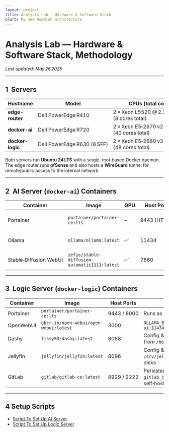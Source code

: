 ```yaml
---
layout: project
title: Analysis Lab — Hardware & Software Stack
blurb: My new homelab architecture
---
```


# Analysis Lab — Hardware & Software Stack, Methodology

*Last updated: May 26 2025*

---

## 1  Servers

| Hostname         | Model                       | CPUs (total cores)                             | Memory          | GPUs                       | PSUs      |
| ---------------- | --------------------------- | ---------------------------------------------- | --------------- | -------------------------- | --------- |
| **edge-router**  | Dell PowerEdge R410         | 2 × Xeon L5520 @ 2.26 GHz (8 cores total)      | 16 GB DDR3 ECC  | –                          | 2 × 500 W |
| **docker-ai**    | Dell PowerEdge R720         | 2 × Xeon E5‑2670 v2 @ 2.5 GHz (40 cores total) | 256 GB DDR3 ECC | 2 × NVIDIA Tesla P40 24 GB | 2 × 750 W |
| **docker-logic** | Dell PowerEdge R630 (8 SFF) | 2 × Xeon E5‑2680 v3 @ 2.4 GHz (48 cores total) | 128 GB DDR4 ECC | –                          | 2 × 750 W |

Both servers run **Ubuntu 24 LTS** with a single, root‑based Docker daemon. The edge router runs **pfSense** and also hosts a **WireGuard** tunnel for remote/public access to the internal network.

---

## 2  AI Server (`docker-ai`) Containers

| Container              | Image                                         | GPU | Host Ports   | Notes                                                  |
| ---------------------- | --------------------------------------------- | --- | ------------ | ------------------------------------------------------ |
| Portainer              | `portainer/portainer-ce:lts`                  | –   | 9443 (HTTPS) | Runs as root (`-u 0:0`) to avoid cert‑dir permissions  |
| Ollama                 | `ollama/ollama:latest`                        | ✅   | 11434        | Models stored in `/var/containers/ollama` (bind‑mount) |
| Stable‑Diffusion WebUI | `zefie/stable-diffusion-automatic1111:latest` | ✅   | 7860         | Model assets bind‑mounted from `/var/containers/sd`    |

---

## 3  Logic Server (`docker-logic`) Containers

| Container | Image                                  | Host Ports  | Notes                                                                    |
| --------- | -------------------------------------- | ----------- | ------------------------------------------------------------------------ |
| Portainer | `portainer/portainer-ce:lts`           | 9443 / 8000 | Runs as root inside                                                      |
| OpenWebUI | `ghcr.io/open-webui/open-webui:latest` | 3000        | `OLLAMA_BASE_URL=http://docker-ai:11434`                                 |
| Dashy     | `lissy93/dashy:latest`                 | 8088        | Config & icons bind‑mounted from `/home/cj/docker/dashy`                 |
| Jellyfin  | `jellyfin/jellyfin:latest`             | 8096        | Config & cache in `/srv/jellyfin`; media on local disks                  |
| GitLab    | `gitlab/gitlab-ce:latest`              | 8929 / 2222 | Persistent volumes `gitlab_config`, `gitlab_data`; self‑hosted code repo |

---


## 4 Setup Scripts

- [Script To Set Up AI Server](./startAI.sh)
- [Script To Set Up Logic Server](./startLogic.sh)
